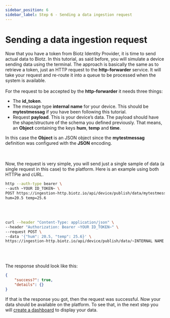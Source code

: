 ```yaml
---
sidebar_position: 6
sidebar_label: Step 6 - Sending a data ingestion request
---
```


# Sending a data ingestion request

Now that you have a token from Biotz Identity Provider, it is time to send actual data to Biotz. In this tutorial, as said before, you will simulate a device sending data using the terminal. The approach is basically the same as to retrieve a token, just an HTTP request to the **http-forwarder** service. It will take your request and re-route it into a queue to be processed when the system is available.
<br></br>
For the request to be accepted by the **http-forwarder** it needs three things:
- The **id_token**.
- The message type **internal name** for your device. This should be **mytestmessag** if you have been following this tutorial.
- Request **payload**. This is your device’s data. The payload should have the shape/structure of the schema you defined previously. That means, an **Object** containing the keys **hum**, **temp** and **time**.

In this case the **Object** is an JSON object since the **mytestmessag** definition was configured with the **JSON** encoding.

<br></br>
Now, the request is very simple, you will send just a single sample of data (a single request in this case) to the platform. Here is an example using both HTTPie and cURL.

```bash title="HTTPie"
http --auth-type bearer \
--auth ~YOUR ID_TOKEN~ \
POST https://ingestion-http.biotz.io/api/device/publish/data/mytestmessag \
hum=20.5 temp=25.6
```
<br></br>

```bash title="cURL"
curl --header "Content-Type: application/json" \
--header "Authorization: Bearer ~YOUR ID_TOKEN~" \
--request POST \
--data '{"hum": 20.5, "temp": 25.6}' \
https://ingestion-http.biotz.io/api/device/publish/data/~INTERNAL NAME OF MESSAGE_TYPE~
```
<br></br>

The response should look like this:
```json
{
	"success?": true,
	"details": {}
}
```

If that is the response you got, then the request was successful. Now your data should be available on the platform. To see that, in the next step you will <a href="./Step 7 - Displaying the data" target="_self">create a dashboard</a> to display your data.


‍
